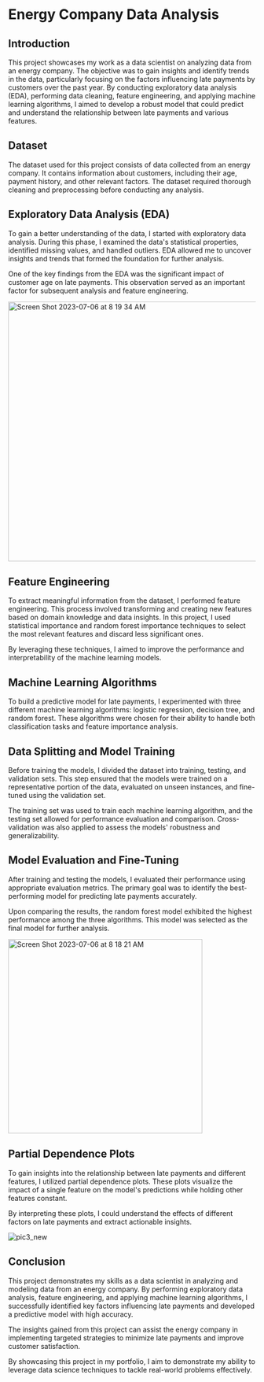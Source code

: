 #  Energy Company Data Analysis

## Introduction

This project showcases my work as a data scientist on analyzing data from an energy company. The objective was to gain insights and identify trends in the data, particularly focusing on the factors influencing late payments by customers over the past year. By conducting exploratory data analysis (EDA), performing data cleaning, feature engineering, and applying machine learning algorithms, I aimed to develop a robust model that could predict and understand the relationship between late payments and various features.

## Dataset

The dataset used for this project consists of data collected from an energy company. It contains information about customers, including their age, payment history, and other relevant factors. The dataset required thorough cleaning and preprocessing before conducting any analysis.

## Exploratory Data Analysis (EDA)

To gain a better understanding of the data, I started with exploratory data analysis. During this phase, I examined the data's statistical properties, identified missing values, and handled outliers. EDA allowed me to uncover insights and trends that formed the foundation for further analysis.

One of the key findings from the EDA was the significant impact of customer age on late payments. This observation served as an important factor for subsequent analysis and feature engineering.

<img width="528" alt="Screen Shot 2023-07-06 at 8 19 34 AM" src="https://github.com/NazaninFaghih/Latepayment_prediction/assets/65536921/9aef24c4-1acd-4edc-9857-714befd2a4ca">


## Feature Engineering

To extract meaningful information from the dataset, I performed feature engineering. This process involved transforming and creating new features based on domain knowledge and data insights. In this project, I used statistical importance and random forest importance techniques to select the most relevant features and discard less significant ones.

By leveraging these techniques, I aimed to improve the performance and interpretability of the machine learning models.

## Machine Learning Algorithms

To build a predictive model for late payments, I experimented with three different machine learning algorithms: logistic regression, decision tree, and random forest. These algorithms were chosen for their ability to handle both classification tasks and feature importance analysis.

## Data Splitting and Model Training

Before training the models, I divided the dataset into training, testing, and validation sets. This step ensured that the models were trained on a representative portion of the data, evaluated on unseen instances, and fine-tuned using the validation set.

The training set was used to train each machine learning algorithm, and the testing set allowed for performance evaluation and comparison. Cross-validation was also applied to assess the models' robustness and generalizability.

## Model Evaluation and Fine-Tuning

After training and testing the models, I evaluated their performance using appropriate evaluation metrics. The primary goal was to identify the best-performing model for predicting late payments accurately.

Upon comparing the results, the random forest model exhibited the highest performance among the three algorithms. This model was selected as the final model for further analysis.

<img width="395" alt="Screen Shot 2023-07-06 at 8 18 21 AM" src="https://github.com/NazaninFaghih/Latepayment_prediction/assets/65536921/593dfb14-0a63-48a6-8705-0c6d78833b83">


## Partial Dependence Plots

To gain insights into the relationship between late payments and different features, I utilized partial dependence plots. These plots visualize the impact of a single feature on the model's predictions while holding other features constant.

By interpreting these plots, I could understand the effects of different factors on late payments and extract actionable insights.

![pic3_new](https://github.com/NazaninFaghih/Latepayment_prediction/assets/65536921/59c86b03-ee11-430a-bd4b-63781cb77bda)


## Conclusion

This project demonstrates my skills as a data scientist in analyzing and modeling data from an energy company. By performing exploratory data analysis, feature engineering, and applying machine learning algorithms, I successfully identified key factors influencing late payments and developed a predictive model with high accuracy.

The insights gained from this project can assist the energy company in implementing targeted strategies to minimize late payments and improve customer satisfaction.

By showcasing this project in my portfolio, I aim to demonstrate my ability to leverage data science techniques to tackle real-world problems effectively.
